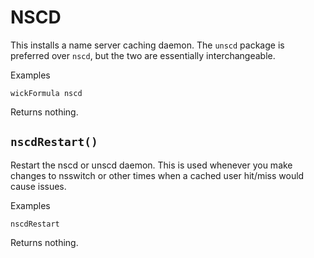 NSCD
====

This installs a name server caching daemon.  The `unscd` package is preferred over `nscd`, but the two are essentially interchangeable.

Examples

    wickFormula nscd

Returns nothing.


`nscdRestart()`
---------------

Restart the nscd or unscd daemon.  This is used whenever you make changes to nsswitch or other times when a cached user hit/miss would cause issues.

Examples

    nscdRestart

Returns nothing.


